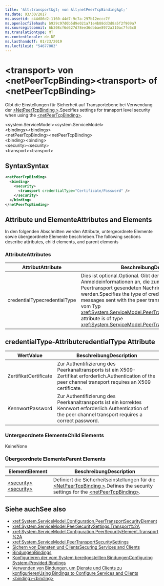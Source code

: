 ```yaml
---
title: '&lt;transport&gt; von &lt;netPeerTcpBinding&gt;'
ms.date: 03/30/2017
ms.assetid: c44d86d2-1160-44d7-9c7a-297b12eccc7f
ms.openlocfilehash: b929c97d0b5d9e021a71e4b88dd3d8a5f2f909a7
ms.sourcegitcommit: 6b308cf6d627d78ee36dbbae8972a310ac7fd6c8
ms.translationtype: MT
ms.contentlocale: de-DE
ms.lasthandoff: 01/23/2019
ms.locfileid: "54677003"
---
```

# <a name="lttransportgt-of-ltnetpeertcpbindinggt"></a><span data-ttu-id="37f68-102">&lt;transport&gt; von &lt;netPeerTcpBinding&gt;</span><span class="sxs-lookup"><span data-stu-id="37f68-102">&lt;transport&gt; of &lt;netPeerTcpBinding&gt;</span></span>
<span data-ttu-id="37f68-103">Gibt die Einstellungen für Sicherheit auf Transportebene bei Verwendung der [ \<NetPeerTcpBinding >](../../../../../docs/framework/configure-apps/file-schema/wcf/netpeertcpbinding.md).</span><span class="sxs-lookup"><span data-stu-id="37f68-103">Specifies settings for transport level security when using the [\<netPeerTcpBinding>](../../../../../docs/framework/configure-apps/file-schema/wcf/netpeertcpbinding.md).</span></span>  
  
 <span data-ttu-id="37f68-104">\<system.ServiceModel></span><span class="sxs-lookup"><span data-stu-id="37f68-104">\<system.ServiceModel></span></span>  
<span data-ttu-id="37f68-105">\<bindings></span><span class="sxs-lookup"><span data-stu-id="37f68-105">\<bindings></span></span>  
<span data-ttu-id="37f68-106">\<netPeerTcpBinding></span><span class="sxs-lookup"><span data-stu-id="37f68-106">\<netPeerTcpBinding></span></span>  
<span data-ttu-id="37f68-107">\<binding></span><span class="sxs-lookup"><span data-stu-id="37f68-107">\<binding></span></span>  
<span data-ttu-id="37f68-108">\<security></span><span class="sxs-lookup"><span data-stu-id="37f68-108">\<security></span></span>  
<span data-ttu-id="37f68-109">\<transport></span><span class="sxs-lookup"><span data-stu-id="37f68-109">\<transport></span></span>  
  
## <a name="syntax"></a><span data-ttu-id="37f68-110">Syntax</span><span class="sxs-lookup"><span data-stu-id="37f68-110">Syntax</span></span>  
  
```xml  
<netPeerTcpBinding>
  <binding>
    <security>
      <transport credentialType="Certificate/Password" />
    </security>
  </binding>
</netPeerTcpBinding>
```  
  
## <a name="attributes-and-elements"></a><span data-ttu-id="37f68-111">Attribute und Elemente</span><span class="sxs-lookup"><span data-stu-id="37f68-111">Attributes and Elements</span></span>  
 <span data-ttu-id="37f68-112">In den folgenden Abschnitten werden Attribute, untergeordnete Elemente sowie übergeordnete Elemente beschrieben.</span><span class="sxs-lookup"><span data-stu-id="37f68-112">The following sections describe attributes, child elements, and parent elements</span></span>  
  
### <a name="attributes"></a><span data-ttu-id="37f68-113">Attribute</span><span class="sxs-lookup"><span data-stu-id="37f68-113">Attributes</span></span>  
  
|<span data-ttu-id="37f68-114">Attribut</span><span class="sxs-lookup"><span data-stu-id="37f68-114">Attribute</span></span>|<span data-ttu-id="37f68-115">Beschreibung</span><span class="sxs-lookup"><span data-stu-id="37f68-115">Description</span></span>|  
|---------------|-----------------|  
|<span data-ttu-id="37f68-116">credentialType</span><span class="sxs-lookup"><span data-stu-id="37f68-116">credentialType</span></span>|<span data-ttu-id="37f68-117">Dies ist optional.</span><span class="sxs-lookup"><span data-stu-id="37f68-117">Optional.</span></span> <span data-ttu-id="37f68-118">Gibt den Typ von Anmeldeinformationen an, die zum Überprüfen von über den Peertransport gesendeten Nachrichten verwendet werden.</span><span class="sxs-lookup"><span data-stu-id="37f68-118">Specifies the type of credentials used to verify messages sent with the peer transport.</span></span> <span data-ttu-id="37f68-119">Dieses Attribut ist vom Typ <xref:System.ServiceModel.PeerTransportCredentialType>.</span><span class="sxs-lookup"><span data-stu-id="37f68-119">This attribute is of type <xref:System.ServiceModel.PeerTransportCredentialType>.</span></span>|  
  
## <a name="credentialtype-attribute"></a><span data-ttu-id="37f68-120">credentialType-Attribut</span><span class="sxs-lookup"><span data-stu-id="37f68-120">credentialType Attribute</span></span>  
  
|<span data-ttu-id="37f68-121">Wert</span><span class="sxs-lookup"><span data-stu-id="37f68-121">Value</span></span>|<span data-ttu-id="37f68-122">Beschreibung</span><span class="sxs-lookup"><span data-stu-id="37f68-122">Description</span></span>|  
|-----------|-----------------|  
|<span data-ttu-id="37f68-123">Zertifikat</span><span class="sxs-lookup"><span data-stu-id="37f68-123">Certificate</span></span>|<span data-ttu-id="37f68-124">Zur Authentifizierung des Peerkanaltransports ist ein X509-Zertifikat erforderlich.</span><span class="sxs-lookup"><span data-stu-id="37f68-124">Authentication of the peer channel transport requires an X509 certificate.</span></span>|  
|<span data-ttu-id="37f68-125">Kennwort</span><span class="sxs-lookup"><span data-stu-id="37f68-125">Password</span></span>|<span data-ttu-id="37f68-126">Zur Authentifizierung des Peerkanaltransports ist ein korrektes Kennwort erforderlich.</span><span class="sxs-lookup"><span data-stu-id="37f68-126">Authentication of the peer channel transport requires a correct password.</span></span>|  
  
### <a name="child-elements"></a><span data-ttu-id="37f68-127">Untergeordnete Elemente</span><span class="sxs-lookup"><span data-stu-id="37f68-127">Child Elements</span></span>  
 <span data-ttu-id="37f68-128">Keine</span><span class="sxs-lookup"><span data-stu-id="37f68-128">None</span></span>  
  
### <a name="parent-elements"></a><span data-ttu-id="37f68-129">Übergeordnete Elemente</span><span class="sxs-lookup"><span data-stu-id="37f68-129">Parent Elements</span></span>  
  
|<span data-ttu-id="37f68-130">Element</span><span class="sxs-lookup"><span data-stu-id="37f68-130">Element</span></span>|<span data-ttu-id="37f68-131">Beschreibung</span><span class="sxs-lookup"><span data-stu-id="37f68-131">Description</span></span>|  
|-------------|-----------------|  
|[<span data-ttu-id="37f68-132">\<security></span><span class="sxs-lookup"><span data-stu-id="37f68-132">\<security></span></span>](../../../../../docs/framework/configure-apps/file-schema/wcf/security-of-netpeerbinding.md)|<span data-ttu-id="37f68-133">Definiert die Sicherheitseinstellungen für die [ \<NetPeerTcpBinding >](../../../../../docs/framework/configure-apps/file-schema/wcf/netpeertcpbinding.md).</span><span class="sxs-lookup"><span data-stu-id="37f68-133">Defines the security settings for the [\<netPeerTcpBinding>](../../../../../docs/framework/configure-apps/file-schema/wcf/netpeertcpbinding.md).</span></span>|  
  
## <a name="see-also"></a><span data-ttu-id="37f68-134">Siehe auch</span><span class="sxs-lookup"><span data-stu-id="37f68-134">See also</span></span>
- <xref:System.ServiceModel.Configuration.PeerTransportSecurityElement>
- <xref:System.ServiceModel.PeerSecuritySettings.Transport%2A>
- <xref:System.ServiceModel.Configuration.PeerSecurityElement.Transport%2A>
- <xref:System.ServiceModel.PeerTransportSecuritySettings>
- [<span data-ttu-id="37f68-135">Sichern von Diensten und Clients</span><span class="sxs-lookup"><span data-stu-id="37f68-135">Securing Services and Clients</span></span>](../../../../../docs/framework/wcf/feature-details/securing-services-and-clients.md)
- [<span data-ttu-id="37f68-136">Bindungen</span><span class="sxs-lookup"><span data-stu-id="37f68-136">Bindings</span></span>](../../../../../docs/framework/wcf/bindings.md)
- [<span data-ttu-id="37f68-137">Konfigurieren der vom System bereitgestellten Bindungen</span><span class="sxs-lookup"><span data-stu-id="37f68-137">Configuring System-Provided Bindings</span></span>](../../../../../docs/framework/wcf/feature-details/configuring-system-provided-bindings.md)
- [<span data-ttu-id="37f68-138">Verwenden von Bindungen, um Dienste und Clients zu konfigurieren</span><span class="sxs-lookup"><span data-stu-id="37f68-138">Using Bindings to Configure Services and Clients</span></span>](../../../../../docs/framework/wcf/using-bindings-to-configure-services-and-clients.md)
- [<span data-ttu-id="37f68-139">\<binding></span><span class="sxs-lookup"><span data-stu-id="37f68-139">\<binding></span></span>](../../../../../docs/framework/misc/binding.md)
